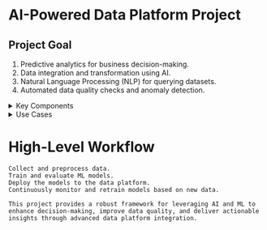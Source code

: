 # AI-Powered Data Platform Project

## Project Goal
1. Predictive analytics for business decision-making.
2. Data integration and transformation using AI.
3. Natural Language Processing (NLP) for querying datasets.
4. Automated data quality checks and anomaly detection.

<details>
<summary> Key Components </summary>

## 1. Data Sources 

Identify datasets (structured, semi-structured, unstructured).
Define data formats: SQL databases, JSON files, CSVs, streaming data.
Integration points: APIs, data lakes, cloud storage.

## 2. Data Processing

Data ingestion pipelines: Apache Kafka, Airflow.
Data cleaning, deduplication, and validation.
Feature engineering and transformation.

## 3. AI Models

Classification or regression for predictions.
Clustering for grouping similar data.
NLP for understanding text or natural queries.
Reinforcement learning for optimization tasks.
Training and evaluation on historical or simulated data.

## 4. Platform Integration

Embedding AI capabilities into the data platform.
Providing interfaces: APIs, dashboards, or direct data views.
Frameworks: TensorFlow, PyTorch, scikit-learn.

## 5. Output and Visualization

Dashboards for actionable insights: Power BI, Tableau.
Alerting systems for anomalies or trends.
Export options for reports or integrated systems.

## 6. Security and Compliance

Data encryption, access controls, and privacy policies.
Compliance with standards like GDPR or HIPAA.

</details>

<details>
<summary> Use Cases </summary>

# 1. Customer Segmentation
    Objective: Group customers based on behaviors and attributes for targeted marketing campaigns.

## Model Types
 ### Clustering Models:
    K-Means
    Hierarchical Clustering
    DBSCAN (Density-Based Spatial Clustering)

   ###   Dimensionality Reduction:
    PCA (Principal Component Analysis)
    t-SNE (t-Distributed Stochastic Neighbor Embedding)

   ###   Features
    Demographics: Age, income, location.
    Purchase history.
    Website/app interaction metrics.
    Engagement with campaigns.

 ###  Tools
  scikit-learn, H2O.ai, Tableau for visualization.

# 2. Anomaly Detection
    Objective: Identify unusual patterns in financial transactions or operational data.

## Model Types
  ### Unsupervised Models:
    Isolation Forests
    One-Class SVM
    Autoencoders (Neural Networks for reconstruction)
  ###  Supervised Models (if labeled anomalous data is available):
    Random Forest, Gradient Boosting, Neural Networks

## Approaches
    Statistical methods: Z-score, MAD.
    Time-Series Anomaly Detection: LSTM, ARIMA.

## Features
      # Transaction amounts and frequencies.
      # User behavior patterns.
      # Geo-location and device information.

# Tools
  TensorFlow, PyTorch, AWS Fraud Detector.

# 3. Data Enrichment
    Objective: Fill in gaps in datasets by generating or inferring missing values.

## Model Types

### Imputation Techniques:

    Simple: Mean/Median/Mode imputation.
    Advanced: K-Nearest Neighbors (KNN), Iterative Imputation (MICE).

### Generative Models:

    Variational Autoencoders (VAEs).
    GANs (Generative Adversarial Networks).

### Predictive Models:

Regression for numerical data: Linear Regression, Decision Trees.
Classification for categorical data: Logistic Regression, Random Forest.

## Features
    Correlations in existing data fields.
    Domain-specific knowledge to infer values.

## Tools
scikit-learn, TensorFlow, PyTorch, Datawig (for missing value imputation).

# 4. Loyalty Program Recommendation

    Objective: Recommend personalized loyalty programs to e-commerce customers to enhance engagement and retention.

## Model Types

### Recommendation Systems:

Collaborative Filtering (e.g., Matrix Factorization).
Content-Based Filtering.
Hybrid Recommendation Models.
Clustering Models (for segmentation):
K-Means.
Hierarchical Clustering.

## Features

    1. Purchase frequency and value.
    2. Product categories and preferences.
    3. Engagement with loyalty offers and discounts.
    4. Customer lifetime value (CLV).

## Tools

    TensorFlow Recommenders, scikit-learn, Apache Mahout.

# 5. RFM Analysis

Objective: Segment customers based on Recency, Frequency, and Monetary value for personalized marketing and retention strategies.

### RFM Model

    # Recency: Time since the last purchase.
    # Frequency: Number of purchases in a given period.
    # Monetary Value: Total spend by the customer.

## Features

    1. Transaction history.
    2. Purchase timestamps.
    3. Revenue data.

## Approaches
    1. Score each customer on R, F, and M metrics.
    2. Use scores to categorize customers into segments such as "High-Value Loyal Customers" or "At-Risk Customers."

## Tools
    # { Python (Pandas, NumPy), scikit-learn, Tableau, Apache Superset for visualization }

# 6. No-Code Tool for Business Users

    Objective: Enable business users to build and visualize customer segmentations without programming skills.

# Features

## Segmentation Options:
    Mixture of transactional data.
    User addressability.
    Loyalty metrics.
    Saved wallet preferences.
    Interactive Interface:
    Drag-and-drop tools for creating segments.
    Pre-built templates for common use cases.

## Visualization:

Dynamic dashboards showing segment distributions.
Integration with tools like Power BI, Tableau, and Apache Superset.

## Export Options:

Direct integration with CRM systems.
CSV/Excel export for offline analysis.

## Tools

Low-code/no-code platforms custom-built interfaces integrated into the data platform.
Frontend tools such as JavaScript frameworks (e.g., React, Angular, Vue.js), Elasticsearch for search capabilities, and Django for backend support.
Libraries and frameworks to build drag-and-drop interfaces for customer segmentation include D3.js for visualizations, Chart.js, and libraries like interact.js for interactive UI components.

</details>

# High-Level Workflow

    Collect and preprocess data.
    Train and evaluate ML models.
    Deploy the models to the data platform.
    Continuously monitor and retrain models based on new data.

    This project provides a robust framework for leveraging AI and ML to enhance decision-making, improve data quality, and deliver actionable insights through advanced data platform integration.

